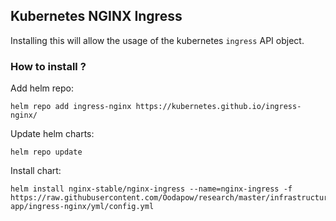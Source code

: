 ## Kubernetes NGINX Ingress

Installing this will allow the usage of the kubernetes `ingress` API object.

### How to install ?

Add helm repo:

```
helm repo add ingress-nginx https://kubernetes.github.io/ingress-nginx/ 
```

Update helm charts:

```
helm repo update
```

Install chart:

```
helm install nginx-stable/nginx-ingress --name=nginx-ingress -f https://raw.githubusercontent.com/Oodapow/research/master/infrastructure/l3-app/ingress-nginx/yml/config.yml
```